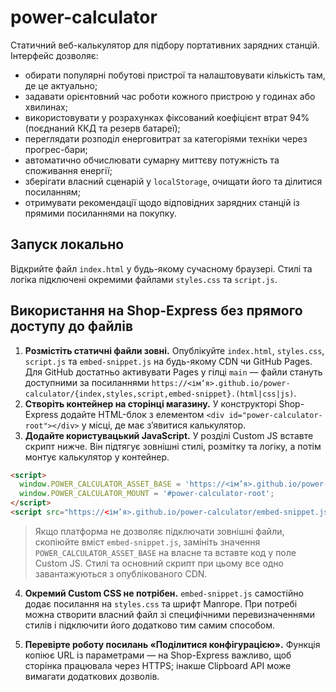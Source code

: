 # power-calculator

Статичний веб-калькулятор для підбору портативних зарядних станцій. Інтерфейс дозволяє:

- обирати популярні побутові пристрої та налаштовувати кількість там, де це актуально;
- задавати орієнтовний час роботи кожного пристрою у годинах або хвилинах;
- використовувати у розрахунках фіксований коефіцієнт втрат 94% (поєднаний ККД та резерв батареї);
- переглядати розподіл енерговитрат за категоріями техніки через прогрес-бари;
- автоматично обчислювати сумарну миттєву потужність та споживання енергії;
- зберігати власний сценарій у `localStorage`, очищати його та ділитися посиланням;
- отримувати рекомендації щодо відповідних зарядних станцій із прямими посиланнями на покупку.

## Запуск локально

Відкрийте файл `index.html` у будь-якому сучасному браузері. Стилі та логіка підключені окремими файлами `styles.css` та `script.js`.

## Використання на Shop-Express без прямого доступу до файлів

1. **Розмістіть статичні файли зовні.** Опублікуйте `index.html`, `styles.css`, `script.js` та `embed-snippet.js` на будь-якому CDN чи GitHub Pages. Для GitHub достатньо активувати Pages у гілці `main` — файли стануть доступними за посиланнями `https://<ім’я>.github.io/power-calculator/{index,styles,script,embed-snippet}.(html|css|js)`.
2. **Створіть контейнер на сторінці магазину.** У конструкторі Shop-Express додайте HTML-блок з елементом `<div id="power-calculator-root"></div>` у місці, де має з’явитися калькулятор.
3. **Додайте користувацький JavaScript.** У розділі Custom JS вставте скрипт нижче. Він підтягує зовнішні стилі, розмітку та логіку, а потім монтує калькулятор у контейнер.

```html
<script>
  window.POWER_CALCULATOR_ASSET_BASE = 'https://<ім’я>.github.io/power-calculator/';
  window.POWER_CALCULATOR_MOUNT = '#power-calculator-root';
</script>
<script src="https://<ім’я>.github.io/power-calculator/embed-snippet.js" defer></script>
```

> Якщо платформа не дозволяє підключати зовнішні файли, скопіюйте вміст `embed-snippet.js`, замініть значення `POWER_CALCULATOR_ASSET_BASE` на власне та вставте код у поле Custom JS. Стилі та основний скрипт при цьому все одно завантажуються з опублікованого CDN.

4. **Окремий Custom CSS не потрібен.** `embed-snippet.js` самостійно додає посилання на `styles.css` та шрифт Manrope. При потребі можна створити власний файл зі специфічними перевизначеннями стилів і підключити його додатково тим самим способом.

5. **Перевірте роботу посилань «Поділитися конфігурацією».** Функція копіює URL із параметрами — на Shop-Express важливо, щоб сторінка працювала через HTTPS; інакше Clipboard API може вимагати додаткових дозволів.
